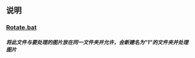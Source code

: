 ## 说明
### [Rotate.bat](https://github.com/tao-shui/realizebyffmpeg/blob/main/Rotate.bat)
##### 将此文件与要处理的图片放在同一文件夹并允许，会新建名为"1"的文件夹并处理图片
